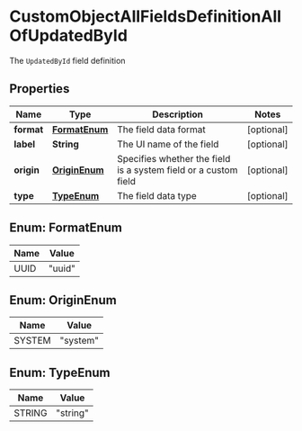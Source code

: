 

# CustomObjectAllFieldsDefinitionAllOfUpdatedById

The `UpdatedById` field definition

## Properties

| Name | Type | Description | Notes |
|------------ | ------------- | ------------- | -------------|
|**format** | [**FormatEnum**](#FormatEnum) | The field data format |  [optional] |
|**label** | **String** | The UI name of the field |  [optional] |
|**origin** | [**OriginEnum**](#OriginEnum) | Specifies whether the field is a system field or a custom field |  [optional] |
|**type** | [**TypeEnum**](#TypeEnum) | The field data type |  [optional] |



## Enum: FormatEnum

| Name | Value |
|---- | -----|
| UUID | &quot;uuid&quot; |



## Enum: OriginEnum

| Name | Value |
|---- | -----|
| SYSTEM | &quot;system&quot; |



## Enum: TypeEnum

| Name | Value |
|---- | -----|
| STRING | &quot;string&quot; |



